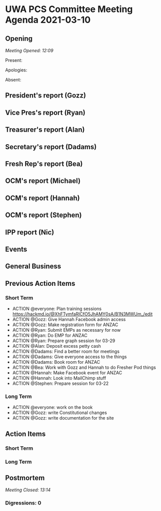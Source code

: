 # UWA PCS Committee Meeting Agenda 2021-03-10


## Opening

*Meeting Opened: 12:09*

Present:

Apologies:

Absent:

## President's report (Gozz)


## Vice Pres's report (Ryan)


## Treasurer's report (Alan)


## Secretary's report (Dadams)


## Fresh Rep's report (Bea)


## OCM's report (Michael)

## OCM's report (Hannah)

## OCM's report (Stephen)


## IPP report (Nic)

## Events


## General Business


## Previous Action Items

### Short Term

- ACTION @everyone: Plan training sessions https://hackmd.io/@XhFTymfaRICfO5JhAMY0sA/B1N3MWUm_/edit
- ACTION @Gozz: Give Hannah Facebook admin access
- ACTION @Gozz: Make registration form for ANZAC
- ACTION @Ryan: Submit EMPs as necessary for now
- ACTION @Ryan: Do EMP for ANZAC
- ACTION @Ryan: Prepare graph session for 03-29
- ACTION @Alan: Deposit excess petty cash
- ACTION @Dadams: Find a better room for meetings
- ACTION @Dadams: Give everyone access to the things
- ACTION @Dadams: Book room for ANZAC
- ACTION @Bea: Work with Gozz and Hannah to do Fresher Pod things
- ACTION @Hannah: Make Facebook event for ANZAC
- ACTION @Hannah: Look into MailChimp stuff
- ACTION @Stephen: Prepare session for 03-22

### Long Term

- ACTION @everyone: work on the book
- ACTION @Gozz: write Constitutional changes
- ACTION @Gozz: write documentation for the site

## Action Items

### Short Term


### Long Term

## Postmortem
*Meeting Closed: 13:14*
###  Digressions: 0
